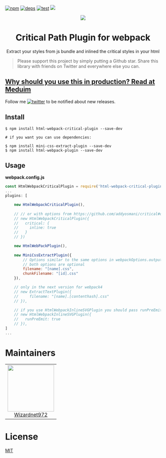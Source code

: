 [![npm][npm]][npm-url]
[![deps][deps]][deps-url]
[![test][test]][test-url]
<a href="https://npmcharts.com/compare/html-webpack-critical-plugin?minimal=true">
		<img src="https://img.shields.io/npm/dm/html-webpack-critical-plugin.svg">
</a>

<div align="center">
  <a href="https://webpack.js.org/">
    <img src="https://cdn-images-1.medium.com/max/2000/1*Exk4-5GTxlnvcdESMYxypA.png">
  </a>
  <h1>Critical Path Plugin for webpack</h1>
  <p>Extract your styles from js bundle and inlined the critical styles in your html</p>
</div>

> Please support this project by simply putting a Github star. Share this library with friends on Twitter and everywhere else you can.


## [Why should you use this in production? Read at Meduim](https://medium.com/@wizardnet972/https-medium-com-wizardnet972-make-your-page-rendering-faster-e14a95747c7a)

Follow me [![twitter](https://img.shields.io/twitter/follow/wizardnet972.svg?style=social&label=%20wizardnet972)](https://twitter.com/wizardnet972) to be notified about new releases.

## Install

```
$ npm install html-webpack-critical-plugin --save-dev

# if you want you can use dependencies:

$ npm install mini-css-extract-plugin --save-dev
$ npm install html-webpack-plugin --save-dev
```

## Usage

**webpack.config.js**

```js
const HtmlWebpackCriticalPlugin = require('html-webpack-critical-plugin');
...
plugins: [

    new HtmlWebpackCriticalPlugin(),
 
    // // or with options from https://github.com/addyosmani/critical#options
    // new HtmlWebpackCriticalPlugin({
    //   critical: {
    //     inline: true
    //   }
    // })

    new HtmlWebPackPlugin(),
    
    new MiniCssExtractPlugin({
        // Options similar to the same options in webpackOptions.output
        // both options are optional
        filename: "[name].css",
        chunkFilename: "[id].css"
    }),

    // only in the next version for webpack4
    // new ExtractTextPlugin({
    //     filename: "[name].[contenthash].css"
    // }),

    // if you use HtmlWebpackInlineSVGPlugin you should pass runPreEmit.  
    // new HtmlWebpackInlineSVGPlugin({
    //   runPreEmit: true
    // }),
]
...
```

# Maintainers

<table>
  <tbody>
    <tr>
      <td align="center">
        <a href="https://github.com/wizardnet972">
          <img width="150" height="150" src="https://github.com/wizardnet972.png?size=150">
          </br>
          Wizardnet972
        </a>
      </td>
    </tr>
  <tbody>
</table>

# License
 [MIT](/LICENSE)
 
[npm]: https://img.shields.io/npm/v/html-webpack-critical-plugin.svg
[npm-url]: https://npmjs.com/package/html-webpack-critical-plugin

[deps]: https://david-dm.org/wizardnet972/html-webpack-critical-plugin.svg
[deps-url]: https://david-dm.org/wizardnet972/html-webpack-critical-plugin

[test]: http://img.shields.io/travis/wizardnet972/html-webpack-critical-plugin.svg
[test-url]: 
https://travis-ci.org/wizardnet972/html-webpack-critical-plugin

